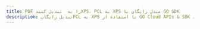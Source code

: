 ---title: PDF را به  تبدیل کنیدXPS، PCL به XPS مبدل رایگان یا GO SDKdescription: تبدیل رایگانPCL به XPS با استفاده از GO Cloud APIs & SDK همچنین اسناد PDF را در Cloud ایجاد، ویرایش و رندر کنید.---